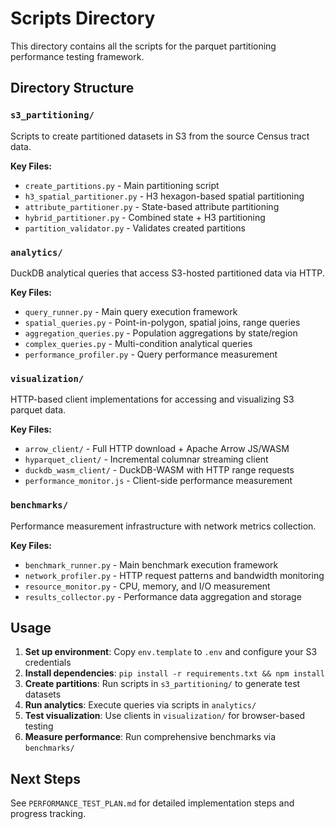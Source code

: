 # Scripts Directory

This directory contains all the scripts for the parquet partitioning performance testing framework.

## Directory Structure

### `s3_partitioning/`
Scripts to create partitioned datasets in S3 from the source Census tract data.

**Key Files:**
- `create_partitions.py` - Main partitioning script
- `h3_spatial_partitioner.py` - H3 hexagon-based spatial partitioning
- `attribute_partitioner.py` - State-based attribute partitioning  
- `hybrid_partitioner.py` - Combined state + H3 partitioning
- `partition_validator.py` - Validates created partitions

### `analytics/`
DuckDB analytical queries that access S3-hosted partitioned data via HTTP.

**Key Files:**
- `query_runner.py` - Main query execution framework
- `spatial_queries.py` - Point-in-polygon, spatial joins, range queries
- `aggregation_queries.py` - Population aggregations by state/region
- `complex_queries.py` - Multi-condition analytical queries
- `performance_profiler.py` - Query performance measurement

### `visualization/`
HTTP-based client implementations for accessing and visualizing S3 parquet data.

**Key Files:**
- `arrow_client/` - Full HTTP download + Apache Arrow JS/WASM
- `hyparquet_client/` - Incremental columnar streaming client
- `duckdb_wasm_client/` - DuckDB-WASM with HTTP range requests
- `performance_monitor.js` - Client-side performance measurement

### `benchmarks/`
Performance measurement infrastructure with network metrics collection.

**Key Files:**
- `benchmark_runner.py` - Main benchmark execution framework
- `network_profiler.py` - HTTP request patterns and bandwidth monitoring
- `resource_monitor.py` - CPU, memory, and I/O measurement
- `results_collector.py` - Performance data aggregation and storage

## Usage

1. **Set up environment**: Copy `env.template` to `.env` and configure your S3 credentials
2. **Install dependencies**: `pip install -r requirements.txt && npm install`
3. **Create partitions**: Run scripts in `s3_partitioning/` to generate test datasets
4. **Run analytics**: Execute queries via scripts in `analytics/`
5. **Test visualization**: Use clients in `visualization/` for browser-based testing
6. **Measure performance**: Run comprehensive benchmarks via `benchmarks/`

## Next Steps

See `PERFORMANCE_TEST_PLAN.md` for detailed implementation steps and progress tracking.